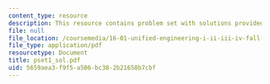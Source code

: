 ```yaml
---
content_type: resource
description: This resource contains problem set with solutions provided by the professor.
file: null
file_location: /coursemedia/16-01-unified-engineering-i-ii-iii-iv-fall-2005-spring-2006/5659aea3f9f5a506bc382b21658b7cbf_pset1_sol.pdf
file_type: application/pdf
resourcetype: Document
title: pset1_sol.pdf
uid: 5659aea3-f9f5-a506-bc38-2b21658b7cbf
---
```

